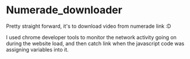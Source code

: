 # Numerade_downloader
Pretty straight forward, it's to download video from numerade link :D

I used chrome developer tools to monitor the network activity going on during the website load, and then catch link when the javascript code was assigning variables into it.
